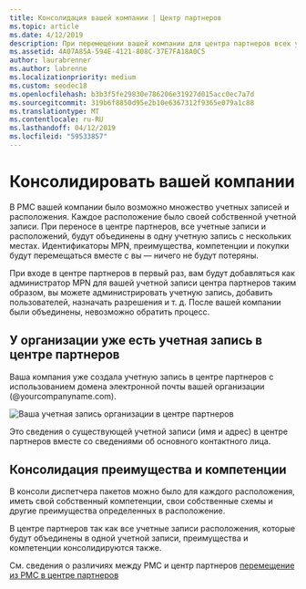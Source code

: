 ```yaml
---
title: Консолидация вашей компании | Центр партнеров
ms.topic: article
ms.date: 4/12/2019
description: При перемещении вашей компании для центра партнеров всех учетных записей, объединены в одну учетную запись
ms.assetid: 4A07A85A-594E-4121-808C-37E7FA18A0C5
author: laurabrenner
ms.author: labrenne
ms.localizationpriority: medium
ms.custom: seodec18
ms.openlocfilehash: b3b3f5fe29830e786206e31927d015acc0ec7a7d
ms.sourcegitcommit: 319b6f8850d95e2b10e6367312f9365e079a1c88
ms.translationtype: MT
ms.contentlocale: ru-RU
ms.lasthandoff: 04/12/2019
ms.locfileid: "59533857"
---
```

# <a name="consolidate-your-company-accounts"></a>Консолидировать вашей компании

В PMC вашей компании было возможно множество учетных записей и расположения. Каждое расположение было своей собственной учетной записи. При переносе в центре партнеров, все учетные записи и расположений, будут объединены в одну учетную запись с нескольких местах. Идентификаторы MPN, преимущества, компетенции и покупки будут перемещаться вместе с вы — ничего не будут потеряны. 

При входе в центре партнеров в первый раз, вам будут добавляться как администратор MPN для вашей учетной записи центра партнеров таким образом, вы можете администрировать учетную запись, добавить пользователей, назначать разрешения и т. д. После вашей компании были объединены, невозможно обратить процесс.

## <a name="your-company-already-has-an-account-in-partner-center"></a>У организации уже есть учетная запись в центре партнеров

Ваша компания уже создала учетную запись в центре партнеров с использованием домена электронной почты вашей организации (@yourcompanyname.com).

![Ваша учетная запись организации в центре партнеров](images/company1.png)

Это сведения о существующей учетной записи (имя и адрес) в центре партнеров вместе со сведениями об основного контактного лица. 

## <a name="consolidating-your-benefits-and-competencies"></a>Консолидация преимущества и компетенции

В консоли диспетчера пакетов можно было для каждого расположения, иметь свой собственный компетенции, свои собственные схемы и другие преимущества определенных в расположение.

В центре партнеров так как все учетные записи расположения, которые будут объединены в одной учетной записи, преимущества и компетенции консолидируются также. 

См. сведения о различиях между PMC и центр партнеров [перемещение из PMC в центре партнеров](pmc-pc-map.md)